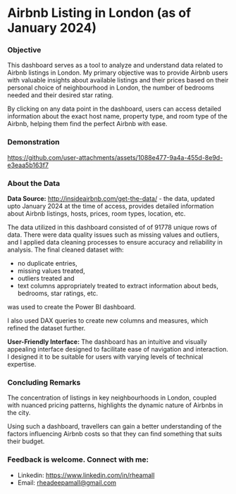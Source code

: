 # Airbnb Listing in London (as of January 2024)

### Objective
This dashboard serves as a tool to analyze and understand data related to Airbnb listings in London. My primary objective was to provide Airbnb users with valuable insights about available listings and their prices based on their personal choice of neighbourhood in London, the number of bedrooms needed and their desired star rating. 

By clicking on any data point in the dashboard, users can access detailed information about the exact host name, property type, and room type of the Airbnb, helping them find the perfect Airbnb with ease.

### Demonstration


https://github.com/user-attachments/assets/1088e477-9a4a-455d-8e9d-e3eaa5b163f7


### About the Data
**Data Source:** http://insideairbnb.com/get-the-data/ - the data, updated upto January 2024 at the time of access, provides detailed information about Airbnb listings, hosts, prices, room types, location, etc.
   
The data utilized in this dashboard consisted of of 91778 unique rows of data. There were data quality issues such as missing values and outliers, and I applied data cleaning processes to ensure accuracy and reliability in analysis. The final cleaned dataset with:

- no duplicate entries,
- missing values treated,
- outliers treated and
- text columns appropriately treated to extract information about beds, bedrooms, star ratings, etc.

was used to create the Power BI dashboard. 

I also used DAX queries to create new columns and measures, which refined the dataset further.

**User-Friendly Interface:** The dashboard has an intuitive and visually appealing interface designed to facilitate ease of navigation and interaction. I designed it to be suitable for users with varying levels of technical expertise. 

### Concluding Remarks
The concentration of listings in key neighbourhoods in London, coupled with nuanced pricing patterns, highlights the dynamic nature of Airbnbs in the city.

Using such a dashboard, travellers can gain a better understanding of the factors influencing Airbnb costs so that they can find something that suits their budget.

### Feedback is welcome. Connect with me:

- Linkedin: https://www.linkedin.com/in/rheamall
- Email: rheadeepamall@gmail.com
